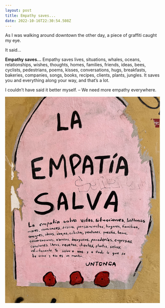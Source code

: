 ```yaml
---
layout: post
title: Empathy saves...
date: 2022-10-16T22:30:54.508Z
---
```

As I was walking around downtown the other day, a piece of graffiti caught my eye.

It said…

**Empathy saves…**
Empathy saves lives, situations, whales, oceans, relationships, wishes, thoughts, <!--more-->homes, families, friends, ideas, bees, cyclists, pedestrians, poems, kisses, conversations, hugs, breakfasts, bakeries, companies, songs, books, recipes, clients, plants, jungles. It saves you and everything along your way, and that’s a lot. 

I couldn’t have said it better myself. – We need more empathy everywhere.

![La empatia salva](/assets/empathy-saves.jpeg)